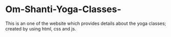 # Om-Shanti-Yoga-Classes-
This is an one of the website which provides details about the yoga classes; created by using html, css and js.
